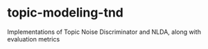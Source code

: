 # topic-modeling-tnd
Implementations of Topic Noise Discriminator and NLDA, along with evaluation metrics
